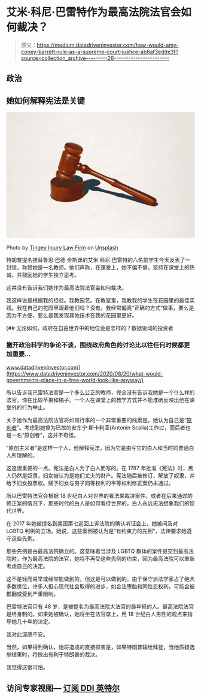 # 艾米·科尼·巴雷特作为最高法院法官会如何裁决？

> 原文：<https://medium.datadriveninvestor.com/how-would-amy-coney-barrett-rule-as-a-supreme-court-justice-ab8af3edde3f?source=collection_archive---------26----------------------->

## 政治

## 她如何解释宪法是关键

![](img/7079187abbac72f73ee97a51dd67f939.png)

Photo by [Tingey Injury Law Firm](https://unsplash.com/@tingeyinjurylawfirm?utm_source=medium&utm_medium=referral) on [Unsplash](https://unsplash.com?utm_source=medium&utm_medium=referral)

特朗普提名接替鲁思·巴德·金斯堡的艾米·科尼·巴雷特的六名前学生今天发表了一封信，称赞她是一名教师。他们声称，在课堂上，她不偏不倚，坚持在课堂上的热诚，并鼓励她的学生独立思考。

这并没有告诉我们她作为最高法院法官会如何裁决。

我这样说是根据我的经验。我教园艺。在教室里，我教我的学生在花园里的最佳实践。我在自己的花园里跟着他们吗？没有。我经常偏离“正确的方式”做事，要么是因为不方便，要么是我发现其他技术在我的花园里更好。

[](https://www.datadriveninvestor.com/2020/08/20/what-would-governments-place-in-a-free-world-look-like-anyway/) [## 无论如何，政府在自由世界中的地位会是怎样的？数据驱动的投资者

### 撇开政治科学的争论不谈，围绕政府角色的讨论比以往任何时候都更加重要…

www.datadriveninvestor.com](https://www.datadriveninvestor.com/2020/08/20/what-would-governments-place-in-a-free-world-look-like-anyway/) 

所以告诉我巴雷特法官是一个多么公正的教师，完全没有告诉我她是一个什么样的法官。你在比较苹果和橘子。一个人在课堂上的教学方式并不能准确反映出他在课堂外的行为举止。

关于她作为最高法院法官将如何行事的一个非常重要的线索是，她认为自己是“[原创者](https://en.wikipedia.org/wiki/Originalism)”。考虑到她曾为已故的安东宁·斯卡利亚(Antonin Scalia)工作过，而后者也是一名“原创者”，这并不奇怪。

“原创主义者”是这样一个人，他解释宪法，因为它是由写它的白人和当时的普通白人所理解的。

这是很重要的一点。宪法是白人为了白人而写的。在 1787 年批准《宪法》时，黑人仍然是奴隶，妇女被认为是她们丈夫的财产。宪法随后被修订，解放了奴隶，并给予妇女投票权。赋予妇女与男子同等权利的平等权利修正案仍未通过。

所以巴雷特法官会根据 18 世纪白人对世界的看法来裁决案件。或者在后来通过的修正案的情况下，那些时代的白人是如何看待世界的。白人永远无法想象我们的现代世界。

在 2017 年她被提名到美国第七巡回上诉法院的确认听证会上，她被问及对 LGBTQ 判例的立场。她说，这些案例被认为是“有约束力的先例”，法律要求她遵守这些先例。

那些先例是由最高法院确立的。这意味着当涉及 LGBTQ 群体的案件提交到最高法院时，作为最高法院的法官，她将不再受这些先例的约束，因为最高法院可以重新考虑自己的决定。

这不是轻而易举或经常能做到的，但这是可以做到的。由于保守派法学家占了绝大多数席位，许多人担心现代社会取得的进步，如合法堕胎和同性恋权利，可能会被推翻或受到严重限制。

巴雷特法官只有 48 岁，是被提名为最高法院大法官的最年轻的人。最高法院法官是终身制的。如果她被确认，她将坐在法官席上，用 18 世纪白人男性的观点来指导她几十年的决定。

我对此深感不安。

当然，如果得到确认，她将造成的直接损害是，如果特朗普输给拜登，当他质疑选举结果时，将做出有利于特朗普的裁决。

我觉得这很可怕。

## 访问专家视图— [订阅 DDI 英特尔](https://datadriveninvestor.com/ddi-intel)